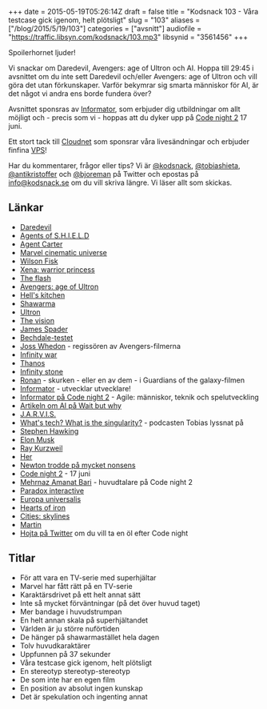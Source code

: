 +++
date = 2015-05-19T05:26:14Z
draft = false
title = "Kodsnack 103 - Våra testcase gick igenom, helt plötsligt"
slug = "103"
aliases = ["/blog/2015/5/19/103"]
categories = ["avsnitt"]
audiofile = "https://traffic.libsyn.com/kodsnack/103.mp3"
libsynid = "3561456"
+++

Spoilerhornet ljuder!

Vi snackar om Daredevil, Avengers: age of Ultron och AI. Hoppa till 29:45 i avsnittet om du inte sett Daredevil och/eller Avengers: age of Ultron och vill göra det utan förkunskaper. Varför bekymrar sig smarta människor för AI, är det något vi andra ens borde fundera över?

Avsnittet sponsras av [Informator](http://www.informator.se), som erbjuder dig utbildningar om allt möjligt och - precis som vi - hoppas att du dyker upp på [Code night 2](http://event.computersweden.se/codenight2/) 17 juni.

Ett stort tack till [Cloudnet](http://www.cloudnet.se) som sponsrar våra livesändningar och erbjuder finfina  [VPS](http://en.wikipedia.org/wiki/Virtual_private_server)!

Har du kommentarer, frågor eller tips? Vi är [@kodsnack](https://www.twitter.com/kodsnack), [@tobiashieta](https://www.twitter.com/tobiashieta), [@antikristoffer](https://www.twitter.com/antikristoffer) och [@bjoreman](https://www.twitter.com/bjoreman) på Twitter och epostas på [info@kodsnack.se](mailto:info@kodsnack.se) om du vill skriva längre. Vi läser allt som skickas.

## Länkar ##
* [Daredevil](http://en.wikipedia.org/wiki/Daredevil_%28TV_series%29)
* [Agents of S.H.I.E.L.D](http://en.wikipedia.org/wiki/Agents_of_S.H.I.E.L.D.)
* [Agent Carter](http://en.wikipedia.org/wiki/Agent_Carter_%28TV_series%29)
* [Marvel cinematic universe](http://en.wikipedia.org/wiki/Marvel_Cinematic_Universe)
* [Wilson Fisk](http://en.wikipedia.org/wiki/Kingpin_%28comics%29)
* [Xena: warrior princess](http://en.wikipedia.org/wiki/Xena:_Warrior_Princess)
* [The flash](http://en.wikipedia.org/wiki/The_Flash_%282014_TV_series%29)
* [Avengers: age of Ultron](http://en.wikipedia.org/wiki/Avengers:_Age_of_Ultron)
* [Hell's kitchen](http://en.wikipedia.org/wiki/Hell%27s_Kitchen,_Manhattan)
* [Shawarma](http://en.wikipedia.org/wiki/Shawarma)
* [Ultron](http://en.wikipedia.org/wiki/Ultron)
* [The vision](http://en.wikipedia.org/wiki/Vision_%28Marvel_Comics%29)
* [James Spader](http://en.wikipedia.org/wiki/James_Spader)
* [Bechdale-testet](http://bechdeltest.com/)
* [Joss Whedon](http://en.wikipedia.org/wiki/Joss_Whedon) - regissören av Avengers-filmerna
* [Infinity war](http://en.wikipedia.org/wiki/Infinity_War)
* [Thanos](http://en.wikipedia.org/wiki/Thanos)
* [Infinity stone](http://en.wikipedia.org/wiki/Infinity_Gems)
* [Ronan](http://en.wikipedia.org/wiki/Ronan_the_Accuser) - skurken - eller en av dem - i Guardians of the galaxy-filmen
* [Informator](http://www.informator.se) - utvecklar utvecklare!
* [Informator på Code night 2](http://event.computersweden.se/codenight2/) - Agile: människor, teknik och spelutveckling
* [Artikeln om AI på Wait but why](http://waitbutwhy.com/2015/01/artificial-intelligence-revolution-1.html)
* [J.A.R.V.I.S.](http://en.wikipedia.org/wiki/Edwin_Jarvis#J.A.R.V.I.S.)
* [What's tech? What is the singularity?](https://soundcloud.com/whatstech/what-is-the-singularity) - podcasten Tobias lyssnat på
* [Stephen Hawking](http://en.wikipedia.org/wiki/Stephen_Hawking)
* [Elon Musk](http://en.wikipedia.org/wiki/Elon_Musk)
* [Ray Kurzweil](http://en.wikipedia.org/wiki/Ray_Kurzweil)
* [Her](http://en.wikipedia.org/wiki/Her_%28film%29)
* [Newton trodde på mycket nonsens](http://en.wikipedia.org/wiki/Isaac_Newton%27s_occult_studies)
* [Code night 2](http://event.computersweden.se/codenight2/) - 17 juni
* [Mehrnaz Amanat Bari](https://se.linkedin.com/pub/mehrnaz-amanat-bari/28/7b8/912) - huvudtalare på Code night 2
* [Paradox interactive](http://en.wikipedia.org/wiki/Paradox_Interactive)
* [Europa universalis](http://en.wikipedia.org/wiki/Europa_Universalis)
* [Hearts of iron](http://en.wikipedia.org/wiki/Hearts_of_Iron)
* [Cities: skylines](http://en.wikipedia.org/wiki/Cities:_Skylines)
* [Martin](https://twitter.com/grapefrukt/)
* [Hojta på Twitter](https://www.twitter.com/kodsnack) om du vill ta en öl efter Code night

## Titlar ##
* För att vara en TV-serie med superhjältar
* Marvel har fått rätt på en TV-serie
* Karaktärsdrivet på ett helt annat sätt
* Inte så mycket förväntningar (på det över huvud taget)
* Mer bandage i huvudstrumpan
* En helt annan skala på superhjältandet
* Världen är ju större nuförtiden
* De hänger på shawarmastället hela dagen
* Tolv huvudkaraktärer
* Uppfunnen på 37 sekunder
* Våra testcase gick igenom, helt plötsligt
* En stereotyp stereotyp-stereotyp
* De som inte har en egen film
* En position av absolut ingen kunskap
* Det är spekulation och ingenting annat